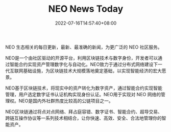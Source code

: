 ﻿---
weight: 
title: "NEO News Today"
description: "NEO 生态相关的每日更新，最新、最准确的新闻，为更广泛的 NEO 社区服务"
date: 2022-07-16T14:57:40+08:00
lastmod: 2022-07-16T14:57:40+08:00
draft: false
authors: ["Simon"]
featuredImage: "neo-news-today.jpg"
link: "https://neonewstoday.com/"
tags: ["元宇宙资讯","NEO News Today"]
categories: ["navigation"]
navigation: ["元宇宙资讯"]
lightgallery: true
toc: true
pinned: false
recommend: false
recommend1: false
---
NEO 生态相关的每日更新，最新、最准确的新闻，为更广泛的 NEO 社区服务。

NEO是一个由社区驱动的开源平台，利用区块链技术与数字身份，开发者可以通过智能合约实现资产管理数字化与自动化。NEO致力于通过分布式网络建设下一代互联网基础设施，为区块链技术大规模落地奠定基础，以实现智能经济的宏大愿景。

NEO基于区块链技术，将现实中的资产转化为数字资产，通过智能合约实现智能管理，用户选定数字证书认证机构实现身份认证。NEO用于实现对 NEO 网络的管理权。NEO是国内外社群热度比较高的公链项目之一。

NEO区块链通过将点对点网络、拜占庭容错、数字证书、智能合约、超导交易、跨链互操作协议等一系列技术相结合，让你快速、高效、安全、合法地管理你的智能资产。